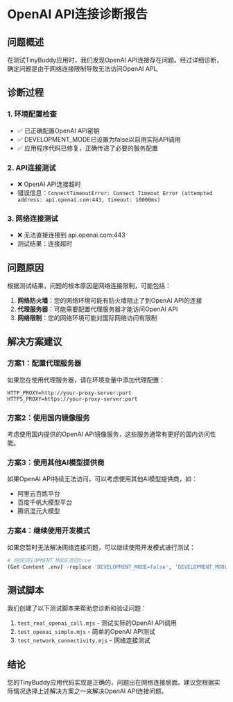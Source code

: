# OpenAI API连接诊断报告

## 问题概述

在测试TinyBuddy应用时，我们发现OpenAI API连接存在问题。经过详细诊断，确定问题是由于网络连接限制导致无法访问OpenAI API。

## 诊断过程

### 1. 环境配置检查
- ✅ 已正确配置OpenAI API密钥
- ✅ DEVELOPMENT_MODE已设置为false以启用实际API调用
- ✅ 应用程序代码已修复，正确传递了必要的服务配置

### 2. API连接测试
- ❌ OpenAI API连接超时
- 错误信息：`ConnectTimeoutError: Connect Timeout Error (attempted address: api.openai.com:443, timeout: 10000ms)`

### 3. 网络连接测试
- ❌ 无法直接连接到 api.openai.com:443
- 测试结果：连接超时

## 问题原因

根据测试结果，问题的根本原因是网络连接限制，可能包括：

1. **网络防火墙**：您的网络环境可能有防火墙阻止了到OpenAI API的连接
2. **代理服务器**：可能需要配置代理服务器才能访问OpenAI API
3. **网络限制**：您的网络环境可能对国际网络访问有限制

## 解决方案建议

### 方案1：配置代理服务器
如果您在使用代理服务器，请在环境变量中添加代理配置：
```env
HTTP_PROXY=http://your-proxy-server:port
HTTPS_PROXY=https://your-proxy-server:port
```

### 方案2：使用国内镜像服务
考虑使用国内提供的OpenAI API镜像服务，这些服务通常有更好的国内访问性能。

### 方案3：使用其他AI模型提供商
如果OpenAI API持续无法访问，可以考虑使用其他AI模型提供商，如：
- 阿里云百炼平台
- 百度千帆大模型平台
- 腾讯混元大模型

### 方案4：继续使用开发模式
如果您暂时无法解决网络连接问题，可以继续使用开发模式进行测试：
```bash
# 将DEVELOPMENT_MODE改回true
(Get-Content .env) -replace 'DEVELOPMENT_MODE=false', 'DEVELOPMENT_MODE=true' | Set-Content .env
```

## 测试脚本

我们创建了以下测试脚本来帮助您诊断和验证问题：

1. `test_real_openai_call.mjs` - 测试实际的OpenAI API调用
2. `test_openai_simple.mjs` - 简单的OpenAI API测试
3. `test_network_connectivity.mjs` - 网络连接测试

## 结论

您的TinyBuddy应用代码实现是正确的，问题出在网络连接层面。建议您根据实际情况选择上述解决方案之一来解决OpenAI API连接问题。